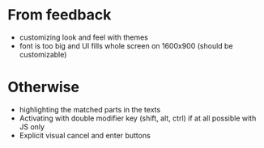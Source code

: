 # From feedback
* customizing look and feel with themes
* font is too big and UI fills whole screen on 1600x900 (should be customizable)

# Otherwise
* highlighting the matched parts in the texts
* Activating with double modifier key (shift, alt, ctrl) if at all possible with JS only
* Explicit visual cancel and enter buttons
